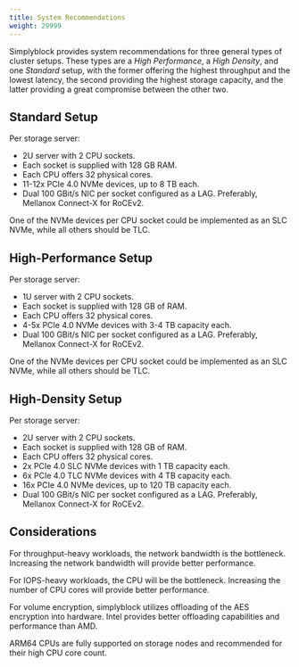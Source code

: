 ```yaml
---
title: System Recommendations
weight: 29999
---
```


Simplyblock provides system recommendations for three general types of cluster setups. These types are a
_High Performance_, a _High Density_, and one _Standard_ setup, with the former offering the highest throughput and the
lowest latency, the second providing the highest storage capacity, and the latter providing a great compromise between
the other two.

## Standard Setup

Per storage server:

- 2U server with 2 CPU sockets.
- Each socket is supplied with 128 GB RAM.
- Each CPU offers 32 physical cores.
- 11-12x PCIe 4.0 NVMe devices, up to 8 TB each.
- Dual 100 GBit/s NIC per socket configured as a LAG. Preferably, Mellanox Connect-X for RoCEv2.

One of the NVMe devices per CPU socket could be implemented as an SLC NVMe, while all others should be TLC.

## High-Performance Setup

Per storage server:

- 1U server with 2 CPU sockets.
- Each socket is supplied with 128 GB of RAM.
- Each CPU offers 32 physical cores.
- 4-5x PCIe 4.0 NVMe devices with 3-4 TB capacity each.
- Dual 100 GBit/s NIC per socket configured as a LAG. Preferably, Mellanox Connect-X for RoCEv2.

One of the NVMe devices per CPU socket could be implemented as an SLC NVMe, while all others should be TLC.

## High-Density Setup

Per storage server:

- 2U server with 2 CPU sockets.
- Each socket is supplied with 128 GB of RAM.
- Each CPU offers 32 physical cores.
- 2x PCIe 4.0 SLC NVMe devices with 1 TB capacity each.
- 6x PCIe 4.0 TLC NVMe devices with 4 TB capacity each.
- 16x PCIe 4.0 NVMe devices, up to 120 TB capacity each.
- Dual 100 GBit/s NIC per socket configured as a LAG. Preferably, Mellanox Connect-X for RoCEv2.

## Considerations

For throughput-heavy workloads, the network bandwidth is the bottleneck. Increasing the network bandwidth will
provide better performance.

For IOPS-heavy workloads, the CPU will be the bottleneck. Increasing the number of CPU cores will provide better
performance.

For volume encryption, simplyblock utilizes offloading of the AES encryption into hardware. Intel provides better
offloading capabilities and performance than AMD.

ARM64 CPUs are fully supported on storage nodes and recommended for their high CPU core count.

